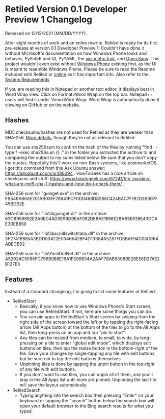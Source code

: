 # Retiled Version 0.1 Developer Preview 1 Changelog
Released on 12/12/2021 (MM/DD/YYYY).

After eight months of work and an entire rewrite, Retiled is ready for its first pre-release at version 0.1 Developer Preview 1! Couldn't have done it without Microsoft's documentation on how Windows Phone looks and behaves, PySide6 and Qt, PyYAML, the [wp-metro font](https://github.com/ajtroxell/wp-metro), and [Open Sans](https://fonts.google.com/specimen/Open+Sans). This project wouldn't even exist without [Windows Phone](https://en.wikipedia.org/wiki/Windows_Phone) existing first, as the UI is meant to resemble Windows Phone. Please be sure to read the Readme included with Retiled or [online](https://github.com/DrewNaylor/Retiled/blob/main/docs/readmes/readme-v0.1-DP1.txt) as it has important info. Also refer to the [System Requirements](https://github.com/DrewNaylor/Retiled/blob/main/docs/system-requirements.md).

If you are reading this in Notepad or another text editor, it displays best in Word Wrap view. Click on Format>Word Wrap on the top bar. Notepad++ users will find it under View>Word Wrap. Word Wrap is automatically done if viewing on GitHub or on the website.

## Hashes

MD5 checksums/hashes are not used for Retiled as they are weaker than SHA-256. [More details](https://github.com/DrewNaylor/UXL-Launcher/issues/124), though they're not as relevant to Retiled:


You can use sha256sum to confirm the hash of the files by running
"find . -type f -exec sha256sum {} \;" in the folder you extracted the archive to and comparing the output to my sums listed below. Be sure that you don't copy the quotes. Hopefully this'll work on non-Bash systems, like postmarketOS. I got this command from this Ask Ubuntu answer: https://askubuntu.com/a/486094 . HowToGeek has a nice article on checksums and stuff:
https://www.howtogeek.com/67241/htg-explains-what-are-md5-sha-1-hashes-and-how-do-i-check-them/ .

SHA-256 sum for "guinget.exe" in the archive:
FB549A86AE201AB03FE78641FCF0DD469D8286C424BAC7F1B2D3B397F45BDB2E

SHA-256 sum for "lib\libguinget.dll" in the archive:
63C8959892E2A0EC4AD0E99D9EAF082DE8AE1886E28A83E638E43DCAE30EB860

SHA-256 sum for "lib\libscrollswitchtabs.dll" in the archive:
3F2741B885A3BDD03422E0346542BF4D13384A5287FD3BAF94D05C964ABECB92

SHA-256 sum for "lib\YamlDotNet.dll" in the archive:
A52924C5065FC796B0B6E16A1FE09B34A2AAF7BAB5308BE26EE6D27AE2B127E6



## Features

Instead of a standard changelog, I'm going to list some features of Retiled.

- RetiledStart
  - Basically, if you know how to use Windows Phone's Start screen, you can use RetiledStart. If not, here are some things you can do:
  - You can pin apps to RetiledStart's Start screen by swiping from the right side of the screen toward the left or by tapping the right-facing arrow (All Apps button) at the bottom of the tiles to go to the All Apps list, then long-press on an app and tap "pin to start".
  - Any tiles can be resized from medium, to small, to wide, by long-pressing on a tile to enter "global edit mode", which displays edit buttons on tiles, then tap the resize button in the bottom-right of the tile. Save your changes by single-tapping any tile with edit buttons, but be sure not to tap the edit buttons themselves.
  - Unpinning tiles is done by tapping the unpin button in the top-right of any tile with edit buttons.
  - If you don't want to use tiles, you can unpin all of them, and you'll stay in the All Apps list until more are pinned. Unpinning the last tile will save the layout automatically.
- RetiledSearch
  - Typing anything into the search box then pressing "Enter" on your keyboard or tapping the "search" button below the search box will open your default browser to the Bing search results for what you typed.